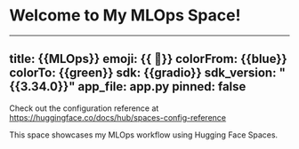 # Welcome to My MLOps Space!

---
title: {{MLOps}}
emoji: {{ 🚀}}
colorFrom: {{blue}}
colorTo: {{green}}
sdk: {{gradio}}
sdk_version: "{{3.34.0}}"
app_file: app.py
pinned: false
---

Check out the configuration reference at https://huggingface.co/docs/hub/spaces-config-reference

This space showcases my MLOps workflow using Hugging Face Spaces.
